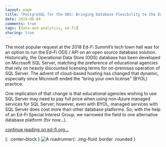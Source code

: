 ```yaml
---
layout: page
title: "PostgreSQL for the ODS: Bringing Database Flexibility to the Ed-Fi Platform"
date: 2019-06-04
comments: true
tags: [data-and-analytics, ed-fi]
sharing: true
---
```


The most popular request at the 2018 Ed-Fi Summit’s tech town hall was for an option to run the Ed-Fi ODS / API on an open source database solution. Historically, the Operational Data Store (ODS) database has been developed on Microsoft SQL Server, matching the preference of educational agencies that rely on heavily discounted licensing terms for on-premises operation of SQL Server. The advent of cloud-based hosting has changed that dynamic, especially since Microsoft ended the "bring your own license" (BYOL) practice.

One implication of that change is that educational agencies wishing to use SQL Server may need to pay full price when using non-Azure managed services for SQL Server; however, even with BYOL, managed services with SQL Server does cost more than other database platforms. So, with the help of an Ed-Fi Special Interest Group, we narrowed the field to one alternative database platform (for now&hellip;).

[continue reading on ed-fi.org...](https://www.ed-fi.org/blog/2019/06/postgresql-for-the-ods-bringing-database-flexibility-to-the-ed-fi-platform/)

{: .center-block }
![A roadrunner](https://www.ed-fi.org/assets/2019/06/Screen-Shot-2019-06-03-at-1.13.36-PM-400x247.png){: .img-fluid .border .rounded }
